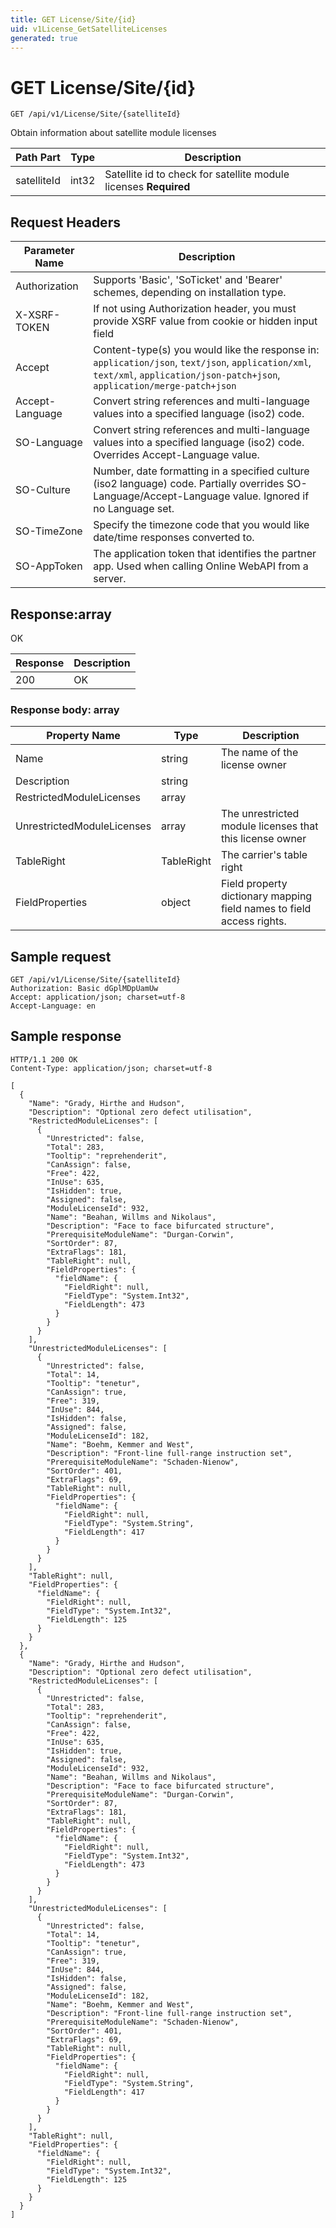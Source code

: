 ```yaml
---
title: GET License/Site/{id}
uid: v1License_GetSatelliteLicenses
generated: true
---
```


# GET License/Site/{id}

```http
GET /api/v1/License/Site/{satelliteId}
```

Obtain information about satellite module licenses






| Path Part | Type | Description |
|-----------|------|-------------|
| satelliteId | int32 | Satellite id to check for satellite module licenses **Required** |



## Request Headers

| Parameter Name | Description |
|----------------|-------------|
| Authorization  | Supports 'Basic', 'SoTicket' and 'Bearer' schemes, depending on installation type. |
| X-XSRF-TOKEN   | If not using Authorization header, you must provide XSRF value from cookie or hidden input field |
| Accept         | Content-type(s) you would like the response in: `application/json`, `text/json`, `application/xml`, `text/xml`, `application/json-patch+json`, `application/merge-patch+json` |
| Accept-Language | Convert string references and multi-language values into a specified language (iso2) code. |
| SO-Language | Convert string references and multi-language values into a specified language (iso2) code. Overrides Accept-Language value. |
| SO-Culture | Number, date formatting in a specified culture (iso2 language) code. Partially overrides SO-Language/Accept-Language value. Ignored if no Language set. |
| SO-TimeZone | Specify the timezone code that you would like date/time responses converted to. |
| SO-AppToken | The application token that identifies the partner app. Used when calling Online WebAPI from a server. |


## Response:array

OK

| Response | Description |
|----------------|-------------|
| 200 | OK |

### Response body: array

| Property Name | Type |  Description |
|----------------|------|--------------|
| Name | string | The name of the license owner |
| Description | string |  |
| RestrictedModuleLicenses | array |  |
| UnrestrictedModuleLicenses | array | The unrestricted module licenses that this license owner |
| TableRight | TableRight | The carrier's table right |
| FieldProperties | object | Field property dictionary mapping field names to field access rights. |

## Sample request

```http!
GET /api/v1/License/Site/{satelliteId}
Authorization: Basic dGplMDpUamUw
Accept: application/json; charset=utf-8
Accept-Language: en
```

## Sample response

```http_
HTTP/1.1 200 OK
Content-Type: application/json; charset=utf-8

[
  {
    "Name": "Grady, Hirthe and Hudson",
    "Description": "Optional zero defect utilisation",
    "RestrictedModuleLicenses": [
      {
        "Unrestricted": false,
        "Total": 283,
        "Tooltip": "reprehenderit",
        "CanAssign": false,
        "Free": 422,
        "InUse": 635,
        "IsHidden": true,
        "Assigned": false,
        "ModuleLicenseId": 932,
        "Name": "Beahan, Willms and Nikolaus",
        "Description": "Face to face bifurcated structure",
        "PrerequisiteModuleName": "Durgan-Corwin",
        "SortOrder": 87,
        "ExtraFlags": 181,
        "TableRight": null,
        "FieldProperties": {
          "fieldName": {
            "FieldRight": null,
            "FieldType": "System.Int32",
            "FieldLength": 473
          }
        }
      }
    ],
    "UnrestrictedModuleLicenses": [
      {
        "Unrestricted": false,
        "Total": 14,
        "Tooltip": "tenetur",
        "CanAssign": true,
        "Free": 319,
        "InUse": 844,
        "IsHidden": false,
        "Assigned": false,
        "ModuleLicenseId": 182,
        "Name": "Boehm, Kemmer and West",
        "Description": "Front-line full-range instruction set",
        "PrerequisiteModuleName": "Schaden-Nienow",
        "SortOrder": 401,
        "ExtraFlags": 69,
        "TableRight": null,
        "FieldProperties": {
          "fieldName": {
            "FieldRight": null,
            "FieldType": "System.String",
            "FieldLength": 417
          }
        }
      }
    ],
    "TableRight": null,
    "FieldProperties": {
      "fieldName": {
        "FieldRight": null,
        "FieldType": "System.Int32",
        "FieldLength": 125
      }
    }
  },
  {
    "Name": "Grady, Hirthe and Hudson",
    "Description": "Optional zero defect utilisation",
    "RestrictedModuleLicenses": [
      {
        "Unrestricted": false,
        "Total": 283,
        "Tooltip": "reprehenderit",
        "CanAssign": false,
        "Free": 422,
        "InUse": 635,
        "IsHidden": true,
        "Assigned": false,
        "ModuleLicenseId": 932,
        "Name": "Beahan, Willms and Nikolaus",
        "Description": "Face to face bifurcated structure",
        "PrerequisiteModuleName": "Durgan-Corwin",
        "SortOrder": 87,
        "ExtraFlags": 181,
        "TableRight": null,
        "FieldProperties": {
          "fieldName": {
            "FieldRight": null,
            "FieldType": "System.Int32",
            "FieldLength": 473
          }
        }
      }
    ],
    "UnrestrictedModuleLicenses": [
      {
        "Unrestricted": false,
        "Total": 14,
        "Tooltip": "tenetur",
        "CanAssign": true,
        "Free": 319,
        "InUse": 844,
        "IsHidden": false,
        "Assigned": false,
        "ModuleLicenseId": 182,
        "Name": "Boehm, Kemmer and West",
        "Description": "Front-line full-range instruction set",
        "PrerequisiteModuleName": "Schaden-Nienow",
        "SortOrder": 401,
        "ExtraFlags": 69,
        "TableRight": null,
        "FieldProperties": {
          "fieldName": {
            "FieldRight": null,
            "FieldType": "System.String",
            "FieldLength": 417
          }
        }
      }
    ],
    "TableRight": null,
    "FieldProperties": {
      "fieldName": {
        "FieldRight": null,
        "FieldType": "System.Int32",
        "FieldLength": 125
      }
    }
  }
]
```